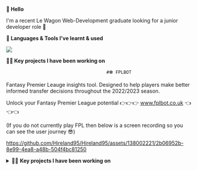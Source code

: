 **👋 Hello**

I'm a recent Le Wagon Web-Development graduate looking for a junior developer role 🚀

**🧰 Languages & Tools I've learnt & used** 

<p align="left">
  <a href="https://skillicons.dev">
    <img src="https://skillicons.dev/icons?i=js,html,css,ruby,rails,figma,heroku,bootstrap,git,github,react" />
  </a>
</p>

 **👨‍💻 Key projects I have been working on**

                                          #⚽️ FPLBOT
Fantasy Premier Leauge insights tool. Designed to help players make better informed transfer decisions throughout the 2022/2023 season. 

   Unlock your Fantasy Premier League potential 👉👉👉 www.fplbot.co.uk 👈👈👈
   
   (If you do not currently play FPL then below is a screen recording so you can see the user journey 😎)
   



 https://github.com/Hireland95/Hireland95/assets/138002221/2b06952b-8e99-4ea8-a48b-504f4bc81250



</details>

<details>
<summary> 👨‍💻 <strong>Key projects I have been working on</strong>  </summary>
<br>
  ⚽️ FPLBOT - Fantasy Premier Leauge insights tool. Designed to help players make better informed transfer decision throughout the 2022/2023 season.
 

</details>
